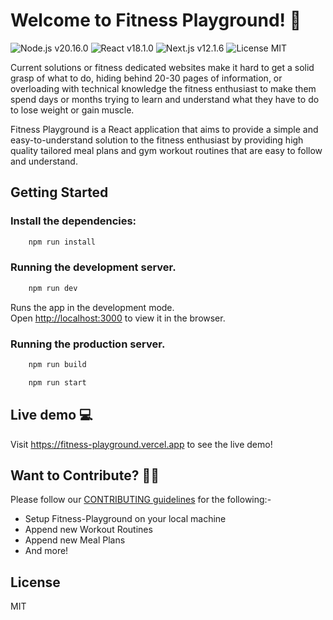 # Welcome to Fitness Playground! 👋

![Node.js v20.16.0](https://img.shields.io/badge/Node.js-v20.16.0-green.svg)
![React v18.1.0](https://img.shields.io/badge/React-v18.1.0-blue.svg)
![Next.js v12.1.6](https://img.shields.io/badge/Next.js-v12.1.6-black.svg)
![License MIT](https://img.shields.io/badge/License-MIT-yellow.svg)

Current solutions or fitness dedicated websites make it hard to get a solid grasp of what to do, hiding behind 20-30
pages of information, or overloading with technical knowledge the fitness enthusiast to make them spend days or months
trying to learn and understand what they have to do to lose weight or gain muscle.

Fitness Playground is a React application that aims to provide a simple and easy-to-understand solution to the fitness enthusiast by providing high quality tailored meal plans and gym workout routines that are easy to follow and understand.

## Getting Started

### Install the dependencies:

```bash
    npm run install
```

### Running the development server.

```bash
    npm run dev
```

Runs the app in the development mode.\
Open [http://localhost:3000](http://localhost:3000) to view it in the browser.

### Running the production server.

```bash
    npm run build
```

```bash
    npm run start
```

## Live demo 💻

Visit https://fitness-playground.vercel.app to see the live demo!

## Want to Contribute? 👩‍💻

Please follow our [CONTRIBUTING guidelines](https://github.com/Hachondeoro/fitness-playground/blob/master/CONTRIBUTING.md) for the following:-

- Setup Fitness-Playground on your local machine
- Append new Workout Routines
- Append new Meal Plans
- And more!

## License

MIT

